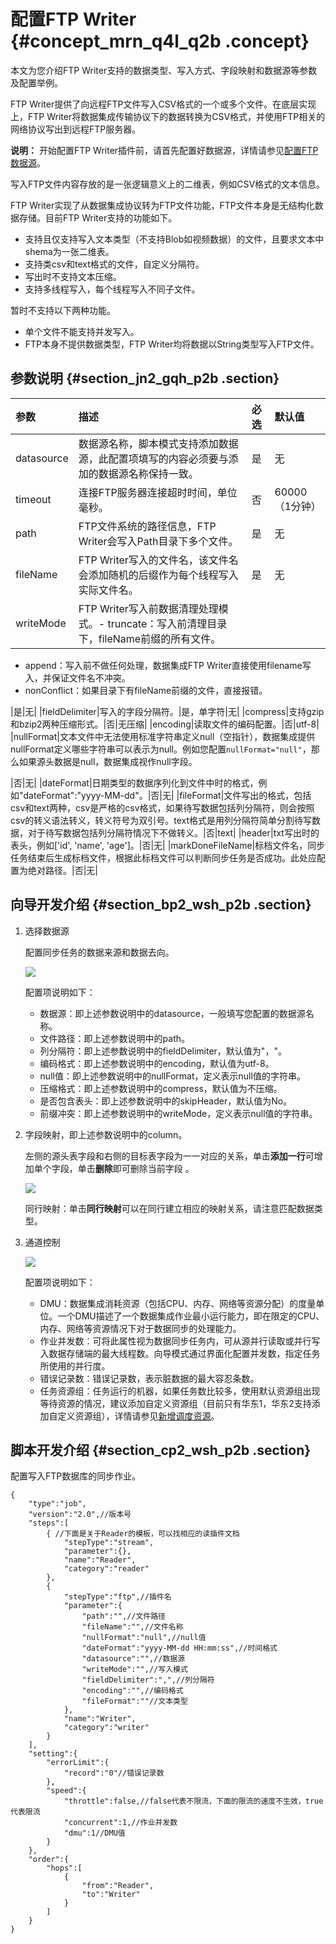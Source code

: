 # 配置FTP Writer {#concept_mrn_q4l_q2b .concept}

本文为您介绍FTP Writer支持的数据类型、写入方式、字段映射和数据源等参数及配置举例。

FTP Writer提供了向远程FTP文件写入CSV格式的一个或多个文件。在底层实现上，FTP Writer将数据集成传输协议下的数据转换为CSV格式，并使用FTP相关的网络协议写出到远程FTP服务器。

**说明：** 开始配置FTP Writer插件前，请首先配置好数据源，详情请参见[配置FTP数据源](intl.zh-CN/使用指南/数据集成/数据源配置/配置FTP数据源.md#)。

写入FTP文件内容存放的是一张逻辑意义上的二维表，例如CSV格式的文本信息。

FTP Writer实现了从数据集成协议转为FTP文件功能，FTP文件本身是无结构化数据存储。目前FTP Writer支持的功能如下。

-   支持且仅支持写入文本类型（不支持Blob如视频数据）的文件，且要求文本中shema为一张二维表。
-   支持类csv和text格式的文件，自定义分隔符。
-   写出时不支持文本压缩。
-   支持多线程写入，每个线程写入不同子文件。

暂时不支持以下两种功能。

-   单个文件不能支持并发写入。
-   FTP本身不提供数据类型，FTP Writer均将数据以String类型写入FTP文件。

## 参数说明 {#section_jn2_gqh_p2b .section}

|参数|描述|必选|默认值|
|:-|:-|:-|:--|
|datasource|数据源名称，脚本模式支持添加数据源，此配置项填写的内容必须要与添加的数据源名称保持一致。|是|无|
|timeout|连接FTP服务器连接超时时间，单位毫秒。|否|60000（1分钟）|
|path|FTP文件系统的路径信息，FTP Writer会写入Path目录下多个文件。|是|无|
|fileName|FTP Writer写入的文件名，该文件名会添加随机的后缀作为每个线程写入实际文件名。|是|无|
|writeMode|FTP Writer写入前数据清理处理模式。-   truncate：写入前清理目录下，fileName前缀的所有文件。
-   append：写入前不做任何处理，数据集成FTP Writer直接使用filename写入，并保证文件名不冲突。
-   nonConflict：如果目录下有fileName前缀的文件，直接报错。

|是|无|
|fieldDelimiter|写入的字段分隔符。|是，单字符|无|
|compress|支持gzip和bzip2两种压缩形式。|否|无压缩|
|encoding|读取文件的编码配置。|否|utf-8|
|nullFormat|文本文件中无法使用标准字符串定义null（空指针），数据集成提供nullFormat定义哪些字符串可以表示为null。例如您配置`nullFormat="null"`，那么如果源头数据是null，数据集成视作null字段。

|否|无|
|dateFormat|日期类型的数据序列化到文件中时的格式，例如"dateFormat":"yyyy-MM-dd"。|否|无|
|fileFormat|文件写出的格式，包括csv和text两种，csv是严格的csv格式，如果待写数据包括列分隔符，则会按照csv的转义语法转义，转义符号为双引号。text格式是用列分隔符简单分割待写数据，对于待写数据包括列分隔符情况下不做转义。|否|text|
|header|txt写出时的表头，例如\['id', 'name', 'age'\]。|否|无|
|markDoneFileName|标档文件名，同步任务结束后生成标档文件，根据此标档文件可以判断同步任务是否成功。此处应配置为绝对路径。|否|无|

## 向导开发介绍 {#section_bp2_wsh_p2b .section}

1.  选择数据源

    配置同步任务的数据来源和数据去向。

    ![](http://static-aliyun-doc.oss-cn-hangzhou.aliyuncs.com/assets/img/16222/15476311167697_zh-CN.png)

    配置项说明如下：

    -   数据源：即上述参数说明中的datasource，一般填写您配置的数据源名称。
    -   文件路径：即上述参数说明中的path。
    -   列分隔符：即上述参数说明中的fieldDelimiter，默认值为"，"。
    -   编码格式：即上述参数说明中的encoding，默认值为utf-8。
    -   null值：即上述参数说明中的nullFormat，定义表示null值的字符串。
    -   压缩格式：即上述参数说明中的compress，默认值为不压缩。
    -   是否包含表头：即上述参数说明中的skipHeader，默认值为No。
    -   前缀冲突：即上述参数说明中的writeMode，定义表示null值的字符串。
2.  字段映射，即上述参数说明中的column。

    左侧的源头表字段和右侧的目标表字段为一一对应的关系，单击**添加一行**可增加单个字段，单击**删除**即可删除当前字段 。

    ![](http://static-aliyun-doc.oss-cn-hangzhou.aliyuncs.com/assets/img/16222/15476311167701_zh-CN.png)

    同行映射：单击**同行映射**可以在同行建立相应的映射关系，请注意匹配数据类型。

3.  通道控制

    ![](http://static-aliyun-doc.oss-cn-hangzhou.aliyuncs.com/assets/img/16222/15476311167704_zh-CN.png)

    配置项说明如下：

    -   DMU：数据集成消耗资源（包括CPU、内存、网络等资源分配）的度量单位。一个DMU描述了一个数据集成作业最小运行能力，即在限定的CPU、内存、网络等资源情况下对于数据同步的处理能力。
    -   作业并发数：可将此属性视为数据同步任务内，可从源并行读取或并行写入数据存储端的最大线程数。向导模式通过界面化配置并发数，指定任务所使用的并行度。
    -   错误记录数：错误记录数，表示脏数据的最大容忍条数。
    -   任务资源组：任务运行的机器，如果任务数比较多，使用默认资源组出现等待资源的情况，建议添加自定义资源组（目前只有华东1，华东2支持添加自定义资源组），详情请参见[新增调度资源](intl.zh-CN/使用指南/数据集成/常见配置/新增调度资源.md#)。

## 脚本开发介绍 {#section_cp2_wsh_p2b .section}

配置写入FTP数据库的同步作业。

```
{
    "type":"job",
    "version":"2.0",//版本号
    "steps":[
        { //下面是关于Reader的模板，可以找相应的读插件文档
            "stepType":"stream",
            "parameter":{},
            "name":"Reader",
            "category":"reader"
        },
        {
            "stepType":"ftp",//插件名
            "parameter":{
                "path":"",//文件路径
                "fileName":"",//文件名称
                "nullFormat":"null",//null值
                "dateFormat":"yyyy-MM-dd HH:mm:ss",//时间格式
                "datasource":"",//数据源
                "writeMode":"",//写入模式
                "fieldDelimiter":",",//列分隔符
                "encoding":"",//编码格式
                "fileFormat":""//文本类型
            },
            "name":"Writer",
            "category":"writer"
        }
    ],
    "setting":{
        "errorLimit":{
            "record":"0"//错误记录数
        },
        "speed":{
            "throttle":false,//false代表不限流，下面的限流的速度不生效，true代表限流
            "concurrent":1,//作业并发数
            "dmu":1//DMU值
        }
    },
    "order":{
        "hops":[
            {
                "from":"Reader",
                "to":"Writer"
            }
        ]
    }
}
```

